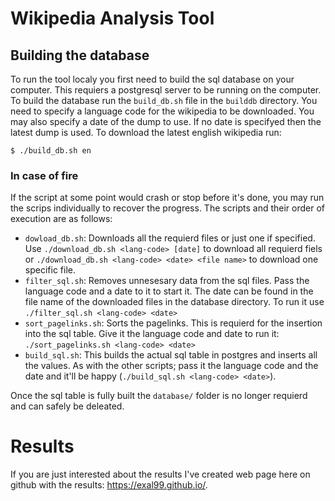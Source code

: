 # Wikipedia Analysis Tool #

## Building the database ## 

To run the tool localy you first need to build the sql database on your computer. This requiers a postgresql server to be running on the computer. To build the database run the `build_db.sh` file in the `builddb` directory. You need to specify a language code for the wikipedia to be downloaded. You may also specify a date of the dump to use. If no date is specifyed then the latest dump is used. To download the latest english wikipedia run:

    $ ./build_db.sh en

### In case of fire ###

If the script at some point would crash or stop before it's done, you may run the scrips individually to recover the progress. The scripts and their order of execution are as follows:

- `dowload_db.sh`: Downloads all the requierd files or just one if specified. Use `./download_db.sh <lang-code> [date]` to download all requierd fiels or `./download_db.sh <lang-code> <date> <file name>` to download one specific file.
- `filter_sql.sh`: Removes unnesesary data from the sql files. Pass the language code and a date to it to start it. The date can be found in the file name of the downloaded files in the database directory. To run it use `./filter_sql.sh <lang-code> <date>`
- `sort_pagelinks.sh`: Sorts the pagelinks. This is requierd for the insertion into the sql table. Give it the language code and date to run it: `./sort_pagelinks.sh <lang-code> <date>`
- `build_sql.sh`: This builds the actual sql table in postgres and inserts all the values. As with the other scripts; pass it the language code and the date and it'll be happy (`./build_sql.sh <lang-code> <date>`).

Once the sql table is fully built the `database/` folder is no longer requierd and can safely be deleated.

# Results #

If you are just interested about the results I've created web page here on github with the results: https://exal99.github.io/.

